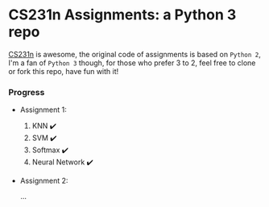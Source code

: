# CS231n Assignments: a Python 3 repo
[CS231n](http://cs231n.stanford.edu/index.html) is awesome, the original code of assignments is based on `Python 2`, I'm a fan of `Python 3` though, for those who prefer 3 to 2, feel free to clone or fork this repo, have fun with it!

### Progress
* Assignment 1:
  1. KNN ✔️
  2. SVM ✔️
  3. Softmax ✔️
  4. Neural Network  ✔️

* Assignment 2:

  ...